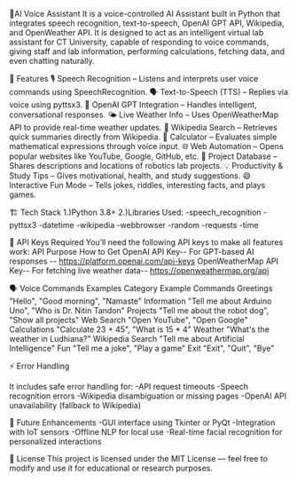🤖AI Voice Assistant
It is a voice-controlled AI Assistant built in Python that integrates speech recognition, text-to-speech, OpenAI GPT API, Wikipedia, and OpenWeather API.
It is designed to act as an intelligent virtual lab assistant for CT University, capable of responding to voice commands, giving staff and lab information, performing calculations, fetching data, and even chatting naturally.

🧠 Features
🎙 Speech Recognition – Listens and interprets user voice commands using SpeechRecognition.
🗣 Text-to-Speech (TTS) – Replies via voice using pyttsx3.
💬 OpenAI GPT Integration – Handles intelligent, conversational responses.
🌤 Live Weather Info – Uses OpenWeatherMap API to provide real-time weather updates.
🧾 Wikipedia Search – Retrieves quick summaries directly from Wikipedia.
🧮 Calculator – Evaluates simple mathematical expressions through voice input.
🌐 Web Automation – Opens popular websites like YouTube, Google, GitHub, etc.
🧩 Project Database – Shares descriptions and locations of robotics lab projects.
💡 Productivity & Study Tips – Gives motivational, health, and study suggestions.
😄 Interactive Fun Mode – Tells jokes, riddles, interesting facts, and plays games.

🏗 Tech Stack
1.)Python 3.8+
2.)Libraries Used:
-speech_recognition
-pyttsx3
-datetime
-wikipedia
-webbrowser
-random
-requests
-time

🔑 API Keys Required
You’ll need the following API keys to make all features work:
API	Purpose	How to Get
OpenAI API Key--	For GPT-based AI responses --	https://platform.openai.com/api-keys
OpenWeatherMap API Key--	For fetching live weather data--	https://openweathermap.org/api


🗣 Voice Commands Examples
Category	Example Commands
Greetings	"Hello", "Good morning", "Namaste"
Information	"Tell me about Arduino Uno", "Who is Dr. Nitin Tandon"
Projects	"Tell me about the robot dog", "Show all projects"
Web Search	"Open YouTube", "Open Google"
Calculations	"Calculate 23 + 45", "What is 15 * 4"
Weather	"What's the weather in Ludhiana?"
Wikipedia Search	"Tell me about Artificial Intelligence"
Fun	"Tell me a joke", "Play a game"
Exit	"Exit", "Quit", "Bye"

⚡ Error Handling

It includes safe error handling for:
-API request timeouts
-Speech recognition errors
-Wikipedia disambiguation or missing pages
-OpenAI API unavailability (fallback to Wikipedia)

💬 Future Enhancements
-GUI interface using Tkinter or PyQt
-Integration with IoT sensors
-Offline NLP for local use
-Real-time facial recognition for personalized interactions

📄 License
This project is licensed under the MIT License — feel free to modify and use it for educational or research purposes.
